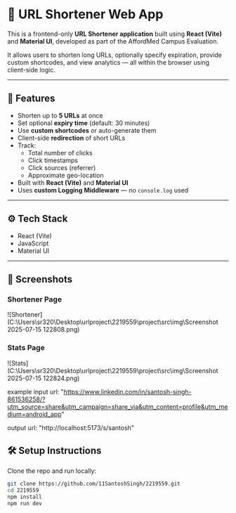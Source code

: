 # 🔗 URL Shortener Web App

This is a frontend-only **URL Shortener application** built using **React (Vite)** and **Material UI**, developed as part of the AffordMed Campus Evaluation.

It allows users to shorten long URLs, optionally specify expiration, provide custom shortcodes, and view analytics — all within the browser using client-side logic.

---

## 🚀 Features

- Shorten up to **5 URLs** at once
- Set optional **expiry time** (default: 30 minutes)
- Use **custom shortcodes** or auto-generate them
- Client-side **redirection** of short URLs
- Track:
  - Total number of clicks
  - Click timestamps
  - Click sources (referrer)
  - Approximate geo-location
- Built with **React (Vite)** and **Material UI**
- Uses **custom Logging Middleware** — no `console.log` used

---

## ⚙️ Tech Stack

- React (Vite)
- JavaScript
- Material UI

---

## 📸 Screenshots

### Shortener Page
![Shortener](C:\Users\sr320\Desktop\urlproject\2219559\project\src\img\Screenshot 2025-07-15 122808.png)

### Stats Page
![Stats](C:\Users\sr320\Desktop\urlproject\2219559\project\src\img\Screenshot 2025-07-15 122824.png)

example
input url: "https://www.linkedin.com/in/santosh-singh-861536258/?utm_source=share&utm_campaign=share_via&utm_content=profile&utm_medium=android_app"

output url: "http://localhost:5173/s/santosh"


## 🛠️ Setup Instructions

Clone the repo and run locally:

```bash
git clone https://github.com/11SantoshSingh/2219559.git
cd 2219559
npm install
npm run dev
